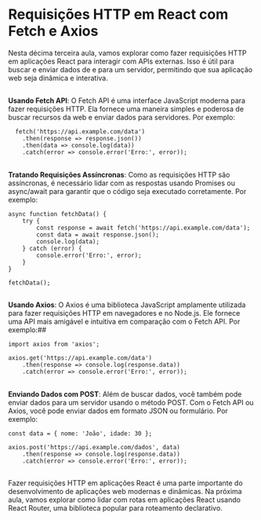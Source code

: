 ## <h1>Requisições HTTP em React com Fetch e Axios</h1>


Nesta décima terceira aula, vamos explorar como fazer requisições HTTP em aplicações React para interagir com APIs externas. Isso é útil para buscar e enviar dados de e para um servidor, permitindo que sua aplicação web seja dinâmica e interativa.
##



**Usando Fetch API**: O Fetch API é uma interface JavaScript moderna para fazer requisições HTTP. Ela fornece uma maneira simples e poderosa de buscar recursos da web e enviar dados para servidores. Por exemplo:

```
  fetch('https://api.example.com/data')
    .then(response => response.json())
    .then(data => console.log(data))
    .catch(error => console.error('Erro:', error));

```

##  



**Tratando Requisições Assíncronas**: Como as requisições HTTP são assíncronas, é necessário lidar com as respostas usando Promises ou async/await para garantir que o código seja executado corretamente. Por exemplo:

```
async function fetchData() {
    try {
        const response = await fetch('https://api.example.com/data');
        const data = await response.json();
        console.log(data);
    } catch (error) {
        console.error('Erro:', error);
    }
}

fetchData();

```

##  


**Usando Axios**: O Axios é uma biblioteca JavaScript amplamente utilizada para fazer requisições HTTP em navegadores e no Node.js. Ele fornece uma API mais amigável e intuitiva em comparação com o Fetch API. Por exemplo:##  
```
import axios from 'axios';

axios.get('https://api.example.com/data')
    .then(response => console.log(response.data))
    .catch(error => console.error('Erro:', error));

```

##


**Enviando Dados com POST**: Além de buscar dados, você também pode enviar dados para um servidor usando o método POST. Com o Fetch API ou Axios, você pode enviar dados em formato JSON ou formulário. Por exemplo:

```
const data = { nome: 'João', idade: 30 };

axios.post('https://api.example.com/dados', data)
    .then(response => console.log(response.data))
    .catch(error => console.error('Erro:', error));

```
##


Fazer requisições HTTP em aplicações React é uma parte importante do desenvolvimento de aplicações web modernas e dinâmicas. Na próxima aula, vamos explorar como lidar com rotas em aplicações React usando React Router, uma biblioteca popular para roteamento declarativo.
